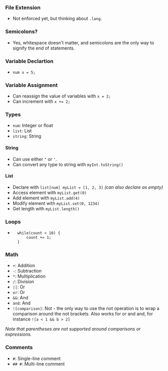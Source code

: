 ### File Extension
- Not enforced yet, but thinking about `.lang`.

### Semicolons?
- Yes, whitespace doesn't matter, and semicolons are the only way to signify the end of statements.

### Variable Declartion
- `num x = 5;`

### Variable Assignment
- Can reassign the value of variables with `x = 2;`
- Can increment with `x += 2;`

### Types
- `num`: Integer or float
- `list`: List
- `string`: String

#### String
- Can use either `"` or `'`.
- Can convert any type to string with `myInt.toString()`

#### List
- Declare with `list[num] myList = [1, 2, 3]`  *(can also declare as empty)*
- Access element with `myList.get(0)`
- Add element with `myList.add(4)`
- Modify element with `myList.set(0, 1234)`
- Get length with `myList.length()`

### Loops
- ```
    while(count < 10) {
        count += 1;
    }

### Math
- `+`: Addition
- `-`: Subtraction
- `*`: Multiplication
- `/`: Division
- `||`: Or
- `or`: Or
- `&&`: And
- `and`: And
- `![comparison]`: Not - the only way to use the not operation is to wrap a comparison around the not brackets. Also works for or and and, for instance `![a < 1 && b > 2]`

*Note that parentheses are not supported around comparisons or expressions.*

### Comments
- `#`: Single-line comment
- `## #`: Multi-line comment